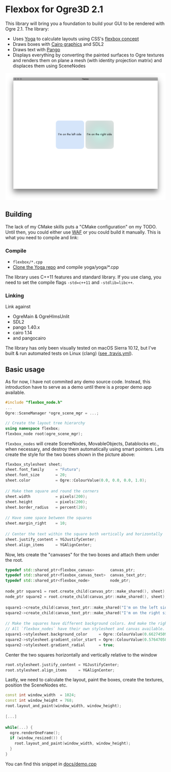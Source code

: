 # Flexbox for Ogre3D 2.1
This library will bring you a foundation to build your GUI to be rendered with Ogre 2.1. The library:
* Uses [Yoga](https://yogalayout.com/) to calculate layouts using CSS's [flexbox concept](https://css-tricks.com/snippets/css/a-guide-to-flexbox/)
* Draws boxes with [Cairo graphics](https://www.cairographics.org/) and SDL2
* Draws text with [Pango](https://www.pango.org/)
* Displays everything by converting the painted surfaces to Ogre textures and renders them on plane a mesh (with identity projection matrix) and displaces them using SceneNodes

![alt text](docs/splash.png "Flexbox for Ogre 3D - Two squares next to each other, centered by flexbox properties")

## Building
The lack of my CMake skills puts a "CMake configuration" on my TODO. Until then, you could either use [WAF](https://waf.io) or you could build it manually. This is what you need to compile and link:

### Compile
* `flexbox/*.cpp`
* [Clone the Yoga repo](https://github.com/facebook/yoga) and compile yoga/yoga/*.cpp

The library uses C++11 features and standard library. If you use clang, you need to set the compile flags `-std=c++11` and `-stdlib=libc++`.

### Linking
Link against
* OgreMain & OgreHlmsUnlit
* SDL2
* pango 1.40.x
* cairo 1.14
* and pangocairo

The library has only been visually tested on macOS Sierra 10.12, but I've built & run automated tests on Linux (clang) ([see .travis.yml](./.travis.yml)).


## Basic usage
As for now, I have not commited any demo source code. Instead, this introduction have to serve as a demo until there is a proper demo app available.
```c++
#include "flexbox_node.h"
...
Ogre::SceneManager *ogre_scene_mgr = ...;
```

```c++
// Create the layout tree hierarchy
using namespace flexbox;
flexbox_node root(ogre_scene_mgr);
```

`flexbox_nodes` will create SceneNodes, MovableObjects, Datablocks etc., when necessary, and destroy them automatically using smart pointers. Lets create the style for the two boxes shown in the picture above:

```c++
flexbox_stylesheet sheet;
sheet.font_family     = "Futura";
sheet.font_size       = 20;
sheet.color           = Ogre::ColourValue(0.0, 0.0, 0.0, 1.0);

// Make them square and round the corners
sheet.width           = pixels(200);
sheet.height          = pixels(200);
sheet.border_radius   = percent(20);

// Have some space between the squares
sheet.margin_right    = 10;

// Center the text within the square both vertically and horizontally
sheet.justify_content = YGJustifyCenter;
sheet.align_items     = YGAlignCenter;
```

Now, lets create the "canvases" for the two boxes and attach them under the root.
```c++
typedef std::shared_ptr<flexbox_canvas>       canvas_ptr;
typedef std::shared_ptr<flexbox_canvas_text>  canvas_text_ptr;
typedef std::shared_ptr<flexbox_node>         node_ptr;

node_ptr square1 = root.create_child(canvas_ptr::make_shared(), sheet);
node_ptr square2 = root.create_child(canvas_ptr::make_shared(), sheet);

square1->create_child(canvas_text_ptr::make_shared("I'm on the left side"));
square2->create_child(canvas_text_ptr::make_shared("I'm on the right side"));

// Make the squares have different background colors. And make the right one have a gradient background.
// All `flexbox_nodes` have their own stylesheet and canvas available.
square1->stylesheet.background_color     = Ogre::ColourValue(0.6627450980392157, 0.7843137254901961, 0.9568627450980393, 1.0);
square2->stylesheet.gradient_color_start = Ogre::ColourValue(0.5764705882352941, 0.9098039215686274, 0.8274509803921568, 1.0);
square2->stylesheet.gradient_radial      = true;
```

Center the two squares horizontally and vertically relative to the window
```c++
root.stylesheet.justify_content = YGJustifyCenter;
root.stylesheet.align_items     = YGAlignCenter;
```

Lastly, we need to calculate the layout, paint the boxes, create the textures, position the SceneNodes etc.
```c++
const int window_width  = 1024;
const int window_height = 768;
root.layout_and_paint(window_width, window_height);

[...]

while(...) {
  ogre.renderOneFrame();
  if (window_resized()) {
    root.layout_and_paint(window_width, window_height);
  }
}
```
You can find this snippet in [docs/demo.cpp](./docs/demo.cpp)